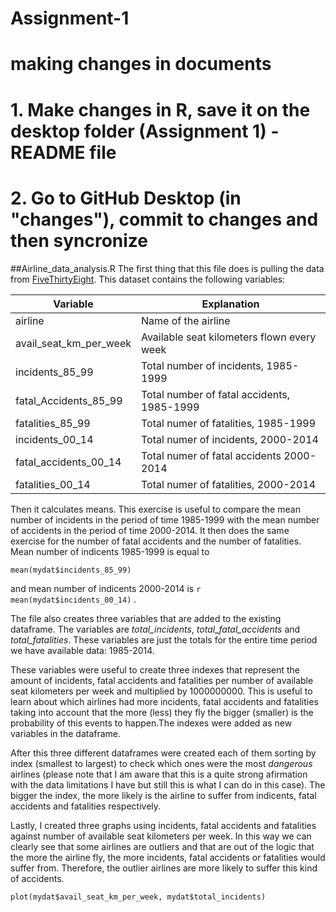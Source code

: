 # Assignment-1

# making changes in documents
# 1. Make changes in R, save it on the desktop folder (Assignment 1) - README file
# 2. Go to GitHub Desktop (in "changes"), commit to changes and then syncronize

##Airline_data_analysis.R
The first thing that this file does is pulling the data from [FiveThirtyEight](https://github.com/fivethirtyeight/data). This dataset contains the following variables:


Variable               |Explanation
-----------------------|------------------------------------------
airline                |Name of the airline
avail_seat_km_per_week |Available seat kilometers flown every week
incidents_85_99        |Total number of incidents, 1985-1999
fatal_Accidents_85_99  |Total number of fatal accidents, 1985-1999
fatalities_85_99       |Total numer of fatalities, 1985-1999
incidents_00_14        |Total numer of incidents, 2000-2014
fatal_accidents_00_14  |Total numer of fatal accidents 2000-2014
fatalities_00_14       |Total numer of fatalities, 2000-2014


Then it calculates means. This exercise is useful to compare the mean number of  incidents in the period of time 1985-1999 with the mean number of accidents in the period of time 2000-2014. It then does the same exercise for the number of fatal accidents and the number of fatalities. Mean number of indicents 1985-1999 is equal to
```{r}
mean(mydat$incidents_85_99)
```
and mean number of indicents 2000-2014 is `r mean(mydat$incidents_00_14)` .
 
The file also creates three variables that are added to the existing dataframe. The variables are *total_incidents*, *total_fatal_accidents* and *total_fatalities*. These variables are just the totals for the entire time period we have available data: 1985-2014.

These variables were useful to create three indexes that represent the amount of incidents, fatal accidents and fatalities per number of available seat kilometers per week and multiplied by 1000000000. This is useful to learn about which airlines had more incidents, fatal accidents and fatalities taking into account that the more (less) they fly the bigger (smaller) is the probability of this events to happen.The indexes were added as new variables in the dataframe.

After this three different dataframes were created each of them sorting by index (smallest to largest) to check which ones were the most *dangerous* airlines (please note that I am aware that this is a quite strong afirmation with the data limitations I have but still this is what I can do in this case). The bigger the index, the more likely is the airline to suffer from indicents, fatal accidents and fatalities respectively.

Lastly, I created three graphs using incidents, fatal accidents and fatalities against number of available seat kilometers per week. In this way we can clearly see that some airlines are outliers and that are out of the logic that the more the airline fly, the more incidents, fatal accidents or fatalities would suffer from. Therefore, the outlier airlines are more likely to suffer this kind of accidents.

```{r plot1, echo=FALSE}
plot(mydat$avail_seat_km_per_week, mydat$total_incidents)
```